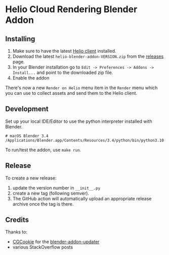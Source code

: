 # Helio Cloud Rendering Blender Addon

## Installing

1. Make sure to have the latest [Helio client](https://helio.exchange/products/client) installed.
2. Download the latest `helio-blender-addon-VERSION.zip` from the [releases](https://github.com/helio/blender-addon/releases/latest) page.
3. In your Blender installation go to `Edit -> Preferences -> Addons -> Install...` and point to the downloaded zip file.
4. Enable the addon

There's now a new `Render on Helio` menu item in the `Render` menu which you can use to collect assets and send them to the Helio client.

## Development

Set up your local IDE/Editor to use the python interpreter installed with Blender.

```
# macOS Blender 3.4
/Applications/Blender.app/Contents/Resources/3.4/python/bin/python3.10
```

To run/test the addon, use `make run`.

## Release

To create a new release:
1. update the version number in `__init__.py`
2. create a new tag (following semver).
3. The GitHub action will automatically upload an appropriate release archive once the tag is there.

## Credits

Thanks to:
- [CGCookie](https://github.com/CGCookie/) for the [blender-addon-updater](https://github.com/CGCookie/blender-addon-updater)
- various StackOverflow posts
